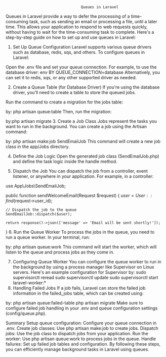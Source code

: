                                       Queues in Laravel 

Queues in Laravel provide a way to defer the processing of a time-consuming task, such as sending an email or processing a file, until a later time. This allows your application to respond to web requests quickly, without having to wait for the time-consuming task to complete. Here's a step-by-step guide on how to set up and use queues in Laravel:

1. Set Up Queue Configuration
Laravel supports various queue drivers such as database, redis, sqs, and others. To configure queues in Laravel:

Open the .env file and set your queue connection. For example, to use the database driver:
env
BY
QUEUE_CONNECTION=database
Alternatively, you can set it to redis, sqs, or any other supported driver as needed.


2. Create a Queue Table (for Database Driver)
If you're using the database driver, you'll need to create a table to store the queued jobs.

Run the command to create a migration for the jobs table:

by:
php artisan queue:table
Then, run the migration:

by:php artisan migrate
3. Create a Job Class
Jobs represent the tasks you want to run in the background. You can create a job using the Artisan command:

by:
php artisan make:job SendEmailJob
This command will create a new job class in the app/Jobs directory.

4. Define the Job Logic
Open the generated job class (SendEmailJob.php) and define the task logic inside the handle method. 


5. Dispatch the Job
You can dispatch the job from a controller, event listener, or anywhere in your application. For example, in a controller:


use App\Jobs\SendEmailJob;

public function sendWelcomeEmail(Request $request)
{
    $user = User::find($request->user_id);

    // Dispatch the job to the queue
    SendEmailJob::dispatch($user);

    return response()->json(['message' => 'Email will be sent shortly!']);
}
6. Run the Queue Worker
To process the jobs in the queue, you need to run a queue worker. In your terminal, run:


by:
php artisan queue:work
This command will start the worker, which will listen to the queue and process jobs as they come in.

7. Configuring Queue Worker
You can configure the queue worker to run in the background by using a process manager like Supervisor on Linux servers. Here's an example configuration for Supervisor
by:
sudo supervisorctl reread
sudo supervisorctl update
sudo supervisorctl start laravel-worker:*
8. Handling Failed Jobs
If a job fails, Laravel can store the failed job information in the failed_jobs table, which can be created using:

by:
php artisan queue:failed-table
php artisan migrate
Make sure to configure failed job handling in your .env and queue configuration settings (config/queue.php).

Summary
Setup queue configuration: Configure your queue connection in .env.
Create job classes: Use php artisan make:job to create jobs.
Dispatch jobs: Use the job class to dispatch jobs from your application.
Run the worker: Use php artisan queue:work to process jobs in the queue.
Handle failures: Set up failed job tables and configuration.
By following these steps, you can efficiently manage background tasks in Laravel using queues.